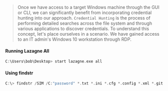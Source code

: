 >Once we have access to a target Windows machine through the GUI or CLI, we can significantly benefit from incorporating credential hunting into our approach. `Credential Hunting` is the process of performing detailed searches across the file system and through various applications to discover credentials. To understand this concept, let's place ourselves in a scenario. We have gained access to an IT admin's Windows 10 workstation through RDP.



#### Running Lazagne All 

```c
C:\Users\bob\Desktop> start lazagne.exe all
```

#### Using findstr

```c
C:\> findstr /SIM /C:"password" *.txt *.ini *.cfg *.config *.xml *.git *.ps1 *.yml
```

